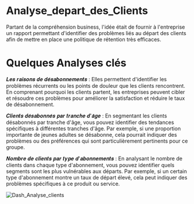 # Analyse_depart_des_Clients
Partant de la compréhension business, l'idée était de fournir à l'entreprise un rapport permettant d'identifier des problèmes liés au départ des clients afin de mettre en place une politique de rétention très efficaces.

# Quelques Analyses clés

𝑳𝒆𝒔 𝒓𝒂𝒊𝒔𝒐𝒏𝒔 𝒅𝒆 𝒅𝒆́𝒔𝒂𝒃𝒐𝒏𝒏𝒆𝒎𝒆𝒏𝒕𝒔 : Elles permettent d'identifier les problèmes récurrents ou les points de douleur que les clients rencontrent. En comprenant pourquoi les clients partent, les entreprises peuvent cibler et résoudre ces problèmes pour améliorer la satisfaction et réduire le taux de désabonnement.

𝑪𝒍𝒊𝒆𝒏𝒕𝒔 𝒅𝒆́𝒔𝒂𝒃𝒐𝒏𝒏𝒆́𝒔 𝒑𝒂𝒓 𝒕𝒓𝒂𝒏𝒄𝒉𝒆 𝒅'𝒂̂𝒈𝒆 : En segmentant les clients désabonnés par tranche d'âge, vous pouvez identifier des tendances spécifiques à différentes tranches d'âge. Par exemple, si une proportion importante de jeunes adultes se désabonne, cela pourrait indiquer des problèmes ou des préférences qui sont particulièrement pertinents pour ce groupe.

𝑵𝒐𝒎𝒃𝒓𝒆 𝒅𝒆 𝒄𝒍𝒊𝒆𝒏𝒕𝒔 𝒑𝒂𝒓 𝒕𝒚𝒑𝒆 𝒅'𝒂𝒃𝒐𝒏𝒏𝒆𝒎𝒆𝒏𝒕𝒔 : En analysant le nombre de clients dans chaque type d'abonnement, vous pouvez identifier quels segments sont les plus vulnérables aux départs. Par exemple, si un certain type d'abonnement montre un taux de départ élevé, cela peut indiquer des problèmes spécifiques à ce produit ou service.

![Dash_Analyse_clients](https://github.com/user-attachments/assets/f55b39d7-18d9-4df7-bf96-df8a13f2dabe)

